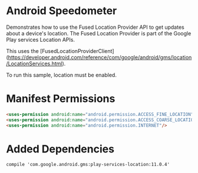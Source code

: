 # Android Speedometer

Demonstrates how to use the Fused Location Provider API to get updates about a device's location. The Fused Location Provider is part of the Google Play services Location APIs.

This uses the [FusedLocationProviderClient] (https://developer.android.com/reference/com/google/android/gms/location/LocationServices.html).

To run this sample, location must be enabled.

# Manifest Permissions

```html
<uses-permission android:name="android.permission.ACCESS_FINE_LOCATION" />
<uses-permission android:name="android.permission.ACCESS_COARSE_LOCATION" />
<uses-permission android:name="android.permission.INTERNET"/>
```
# Added Dependencies

```html
compile 'com.google.android.gms:play-services-location:11.0.4'
```

